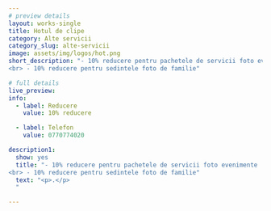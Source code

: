 ```yaml
---
# preview details
layout: works-single
title: Hotul de clipe
category: Alte servicii
category_slug: alte-servicii
image: assets/img/logos/hot.png
short_description: "- 10% reducere pentru pachetele de servicii foto evenimente
<br> - 10% reducere pentru sedintele foto de familie"

# full details
live_preview:
info:
  - label: Reducere
    value: 10% reducere

  - label: Telefon
    value: 0770774020

description1:
  show: yes
  title: "- 10% reducere pentru pachetele de servicii foto evenimente
<br> - 10% reducere pentru sedintele foto de familie"
  text: "<p>.</p>
  "

---
```

